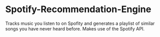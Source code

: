 # Spotify-Recommendation-Engine
Tracks music you listen to on Spofity and generates a playlist of similar songs you have never heard before. Makes use of the Spotify API.

